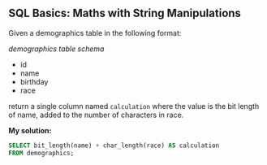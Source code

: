 ## SQL Basics: Maths with String Manipulations

Given a demographics table in the following format:

*demographics table schema*
* id
* name
* birthday
* race

return a single column named `calculation` where the value is the bit length of name, added to the number of characters in race.


**My solution:**
  
```sql  
SELECT bit_length(name) + char_length(race) AS calculation
FROM demographics;
```
